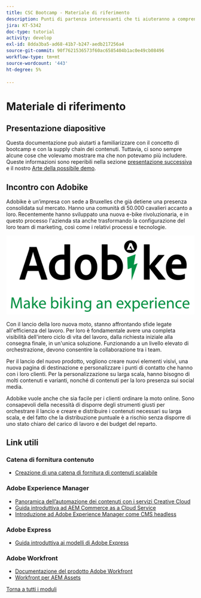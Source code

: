 ```yaml
---
title: CSC Bootcamp - Materiale di riferimento
description: Punti di partenza interessanti che ti aiuteranno a comprendere meglio gli argomenti trattati in questo campo di avvio.
jira: KT-5342
doc-type: tutorial
activity: develop
exl-id: 8dda3ba5-ad68-41b7-b247-aedb217256a4
source-git-commit: 90f7621536573f60ac6585404b1ac0e49cb08496
workflow-type: tm+mt
source-wordcount: '443'
ht-degree: 5%

---
```


# Materiale di riferimento

## Presentazione diapositive

Questa documentazione può aiutarti a familiarizzare con il concetto di bootcamp e con la supply chain dei contenuti. Tuttavia, ci sono sempre alcune cose che volevamo mostrare ma che non potevamo più includere. Queste informazioni sono reperibili nella sezione [presentazione successiva](https://adobe.sharepoint.com/:p:/r/sites/SWEnterpriseMarketingTeam/Shared%20Documents/Bootcamps/Content%20Supply%20Chain%20Bootcamp/Experience%20Makers%20Content%20Supply%20Chain%20Slide%20Deck.pptx?d=w1a3787d39c3a43ab941cfd0069f8383a&amp;csf=1&amp;web=1&amp;e=57aFUU) e il nostro [Arte della possibile demo](https://xd.adobe.com/view/45ea642f-69fb-4bbe-bba6-6915a3709a6d-10b9/?fullscreen).

## Incontro con Adobike

Adobike è un’impresa con sede a Bruxelles che già detiene una presenza consolidata sul mercato. Hanno una comunità di 50.000 cavalieri accanto a loro. Recentemente hanno sviluppato una nuova e-bike rivoluzionaria, e in questo processo l&#39;azienda sta anche trasformando la configurazione del loro team di marketing, così come i relativi processi e tecnologie.

![Adobike](./images/adobike-logo.png)

Con il lancio della loro nuova moto, stanno affrontando sfide legate all&#39;efficienza del lavoro. Per loro è fondamentale avere una completa visibilità dell&#39;intero ciclo di vita del lavoro, dalla richiesta iniziale alla consegna finale, in un&#39;unica soluzione. Funzionando a un livello elevato di orchestrazione, devono consentire la collaborazione tra i team.

Per il lancio del nuovo prodotto, vogliono creare nuovi elementi visivi, una nuova pagina di destinazione e personalizzare i punti di contatto che hanno con i loro clienti. Per la personalizzazione su larga scala, hanno bisogno di molti contenuti e varianti, nonché di contenuti per la loro presenza sui social media.

Adobike vuole anche che sia facile per i clienti ordinare la moto online. Sono consapevoli della necessità di disporre degli strumenti giusti per orchestrare il lancio e creare e distribuire i contenuti necessari su larga scala, e del fatto che la distribuzione puntuale è a rischio senza disporre di uno stato chiaro del carico di lavoro e dei budget del reparto.


## Link utili

### Catena di fornitura contenuto

- [Creazione di una catena di fornitura di contenuti scalabile](https://business.adobe.com/resources/webinars/building-a-content-supply-chain-that-scales.html)

### Adobe Experience Manager

- [Panoramica dell’automazione dei contenuti con i servizi Creative Cloud](https://experienceleague.adobe.com/docs/experience-manager-learn/assets/content-automation/overview.html?lang=en)
- [Guida introduttiva ad AEM Commerce as a Cloud Service](https://experienceleague.adobe.com/docs/experience-manager-cloud-service/content/content-and-commerce/storefront/getting-started.html)
- [Introduzione ad Adobe Experience Manager come CMS headless](https://experienceleague.adobe.com/docs/experience-manager-cloud-service/content/headless/introduction.html?lang=en)

### Adobe Express

- [Guida introduttiva ai modelli di Adobe Express](https://helpx.adobe.com/express/using/work-with-templates.html)

### Adobe Workfront

- [Documentazione del prodotto Adobe Workfront](https://experienceleague.adobe.com/docs/workfront/using/home.html?lang=en)
- [Workfront per AEM Assets](https://exchange.adobe.com/apps/ec/101385/workfront-for-aem-assets)


[Torna a tutti i moduli](./overview.md)
